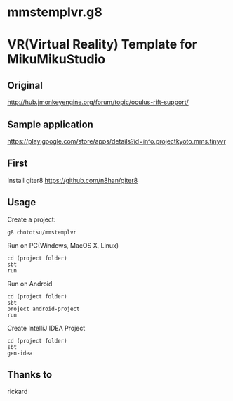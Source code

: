 mmstemplvr.g8
=============

# VR(Virtual Reality) Template for MikuMikuStudio

## Original
http://hub.jmonkeyengine.org/forum/topic/oculus-rift-support/

## Sample application
https://play.google.com/store/apps/details?id=info.projectkyoto.mms.tinyvr

## First
Install giter8
https://github.com/n8han/giter8

## Usage
Create a project:

    g8 chototsu/mmstemplvr

Run on PC(Windows, MacOS X, Linux)

    cd (project folder)
    sbt
    run

Run on Android

    cd (project folder)
    sbt
    project android-project
    run

Create IntelliJ IDEA Project

    cd (project folder)
    sbt
    gen-idea

## Thanks to
rickard
